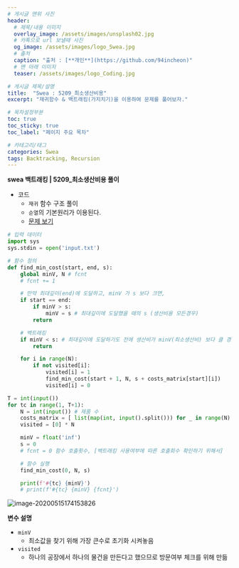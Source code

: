 ```yaml
---
# 게시글 맨위 사진
header:
  # 제목/내용 이미지
  overlay_image: /assets/images/unsplash02.jpg
  # 카톡으로 url 보낼때 사진
  og_image: /assets/images/logo_Swea.jpg
  # 출처
  caption: "출처 : [**개인**](https://github.com/94incheon)"
  # 맨 아래 이미지
  teaser: /assets/images/logo_Coding.jpg

# 게시글 제목/설명
title:  "Swea : 5209_최소생산비용"
excerpt: "재귀함수 & 백트래킹(가지치기)을 이용하여 문제를 풀어보자."

# 목차설정부분
toc: true
toc_sticky: true
toc_label: "페이지 주요 목차"

# 카테고리/태그
categories: Swea
tags: Backtracking, Recursion
---
```


**swea 백트래킹 | 5209_최소생산비용 풀이**



- 코드
  - `재귀` 함수 구조 풀이
  - `순열`의 기본원리가 이용된다.
  - [문제 보기](https://swexpertacademy.com/main/learn/course/subjectDetail.do?courseId=AVuPDYSqAAbw5UW6&subjectId=AWUYGf7K180DFAVT#)

```python
# 입력 데이터
import sys
sys.stdin = open('input.txt')

# 함수 정의
def find_min_cost(start, end, s):
    global minV, N # fcnt
    # fcnt += 1

    # 만약 최대깊이(end)에 도달하고, minV 가 s 보다 크면,
    if start == end:
        if minV > s:
            minV = s # 최대깊이에 도달했을 때의 s (생산비용 모든경우)
        return

	# 백트래킹
    if minV < s: # 최대깊이에 도달하기도 전에 생산비가 minV(최소생산비) 보다 클 경우
        return

    for i in range(N):
        if not visited[i]:
            visited[i] = 1
            find_min_cost(start + 1, N, s + costs_matrix[start][i])
            visited[i] = 0

T = int(input())
for tc in range(1, T+1):
    N = int(input()) # 제품 수
    costs_matrix = [ list(map(int, input().split())) for _ in range(N) ]
    visited = [0] * N

    minV = float('inf')
    s = 0
    # fcnt = 0 함수 호출횟수, [백트래킹 사용여부에 따른 호출회수 확인하기 위해서]

    # 함수 실행
    find_min_cost(0, N, s)

    print(f'#{tc} {minV}')
    # print(f'#{tc} {minV} {fcnt}')
```



![image-20200515174153826](/assets/Swea/images/image-20200515174153826.png)

**변수 설명**

- `minV`
  - 최소값을 찾기 위해 가장 큰수로 초기화 시켜놓음
- `visited`
  - 하나의 공장에서 하나의 물건을 만든다고 했으므로 방문여부 체크를 위해 만듦
